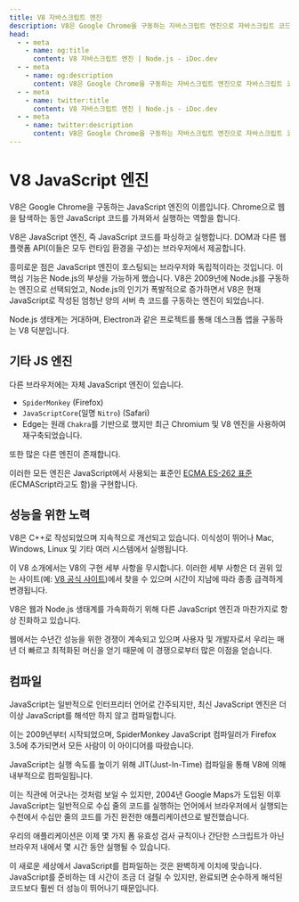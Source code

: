 ```yaml
---
title: V8 자바스크립트 엔진
description: V8은 Google Chrome을 구동하는 자바스크립트 엔진으로 자바스크립트 코드를 실행하고 실행 환경을 제공합니다. 브라우저에 독립적이며 Node.js의 부상에 기여하여 서버 측 코드와 데스크톱 애플리케이션을 구동합니다.
head:
  - - meta
    - name: og:title
      content: V8 자바스크립트 엔진 | Node.js - iDoc.dev
  - - meta
    - name: og:description
      content: V8은 Google Chrome을 구동하는 자바스크립트 엔진으로 자바스크립트 코드를 실행하고 실행 환경을 제공합니다. 브라우저에 독립적이며 Node.js의 부상에 기여하여 서버 측 코드와 데스크톱 애플리케이션을 구동합니다.
  - - meta
    - name: twitter:title
      content: V8 자바스크립트 엔진 | Node.js - iDoc.dev
  - - meta
    - name: twitter:description
      content: V8은 Google Chrome을 구동하는 자바스크립트 엔진으로 자바스크립트 코드를 실행하고 실행 환경을 제공합니다. 브라우저에 독립적이며 Node.js의 부상에 기여하여 서버 측 코드와 데스크톱 애플리케이션을 구동합니다.
---
```



# V8 JavaScript 엔진

V8은 Google Chrome을 구동하는 JavaScript 엔진의 이름입니다. Chrome으로 웹을 탐색하는 동안 JavaScript 코드를 가져와서 실행하는 역할을 합니다.

V8은 JavaScript 엔진, 즉 JavaScript 코드를 파싱하고 실행합니다. DOM과 다른 웹 플랫폼 API(이들은 모두 런타임 환경을 구성)는 브라우저에서 제공합니다.

흥미로운 점은 JavaScript 엔진이 호스팅되는 브라우저와 독립적이라는 것입니다. 이 핵심 기능은 Node.js의 부상을 가능하게 했습니다. V8은 2009년에 Node.js를 구동하는 엔진으로 선택되었고, Node.js의 인기가 폭발적으로 증가하면서 V8은 현재 JavaScript로 작성된 엄청난 양의 서버 측 코드를 구동하는 엔진이 되었습니다.

Node.js 생태계는 거대하며, Electron과 같은 프로젝트를 통해 데스크톱 앱을 구동하는 V8 덕분입니다.

## 기타 JS 엔진

다른 브라우저에는 자체 JavaScript 엔진이 있습니다.

+ `SpiderMonkey` (Firefox)
+ `JavaScriptCore`(일명 `Nitro`) (Safari)
+ Edge는 원래 `Chakra`를 기반으로 했지만 최근 Chromium 및 V8 엔진을 사용하여 재구축되었습니다.

또한 많은 다른 엔진이 존재합니다.

이러한 모든 엔진은 JavaScript에서 사용되는 표준인 [ECMA ES-262 표준](https://www.ecma-international.org/publications-and-standards/standards/ecma-262/)(ECMAScript라고도 함)을 구현합니다.

## 성능을 위한 노력

V8은 C++로 작성되었으며 지속적으로 개선되고 있습니다. 이식성이 뛰어나 Mac, Windows, Linux 및 기타 여러 시스템에서 실행됩니다.

이 V8 소개에서는 V8의 구현 세부 사항을 무시합니다. 이러한 세부 사항은 더 권위 있는 사이트(예: [V8 공식 사이트](https://v8.dev/))에서 찾을 수 있으며 시간이 지남에 따라 종종 급격하게 변경됩니다.

V8은 웹과 Node.js 생태계를 가속화하기 위해 다른 JavaScript 엔진과 마찬가지로 항상 진화하고 있습니다.

웹에서는 수년간 성능을 위한 경쟁이 계속되고 있으며 사용자 및 개발자로서 우리는 매년 더 빠르고 최적화된 머신을 얻기 때문에 이 경쟁으로부터 많은 이점을 얻습니다.


## 컴파일

JavaScript는 일반적으로 인터프리터 언어로 간주되지만, 최신 JavaScript 엔진은 더 이상 JavaScript를 해석만 하지 않고 컴파일합니다.

이는 2009년부터 시작되었으며, SpiderMonkey JavaScript 컴파일러가 Firefox 3.5에 추가되면서 모든 사람이 이 아이디어를 따랐습니다.

JavaScript는 실행 속도를 높이기 위해 JIT(Just-In-Time) 컴파일을 통해 V8에 의해 내부적으로 컴파일됩니다.

이는 직관에 어긋나는 것처럼 보일 수 있지만, 2004년 Google Maps가 도입된 이후 JavaScript는 일반적으로 수십 줄의 코드를 실행하는 언어에서 브라우저에서 실행되는 수천에서 수십만 줄의 코드를 가진 완전한 애플리케이션으로 발전했습니다.

우리의 애플리케이션은 이제 몇 가지 폼 유효성 검사 규칙이나 간단한 스크립트가 아닌 브라우저 내에서 몇 시간 동안 실행될 수 있습니다.

이 새로운 세상에서 JavaScript를 컴파일하는 것은 완벽하게 이치에 맞습니다. JavaScript를 준비하는 데 시간이 조금 더 걸릴 수 있지만, 완료되면 순수하게 해석된 코드보다 훨씬 더 성능이 뛰어나기 때문입니다.

